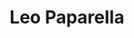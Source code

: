 ---
title: "Leo Paparella"
url: /ciudad-autonoma-de-buenos-aires/leo-paparella/
shop: peluquería
---